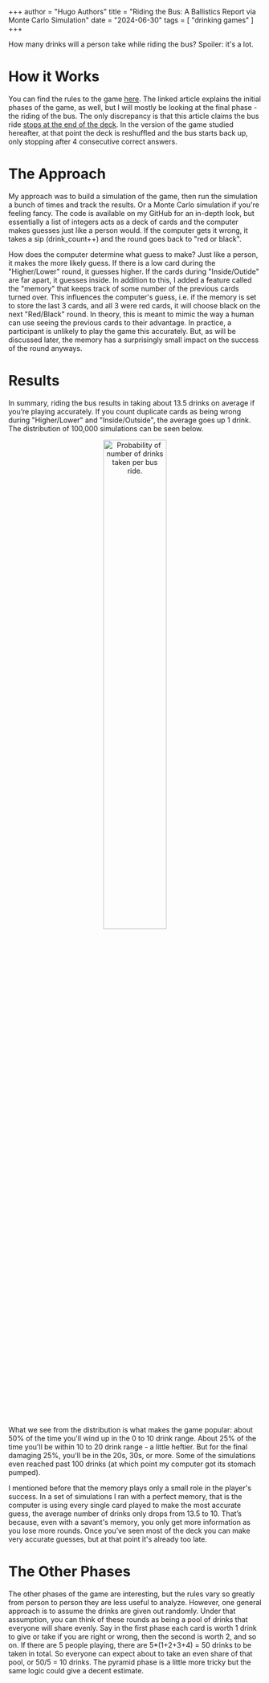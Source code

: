 +++
author = "Hugo Authors"
title = "Riding the Bus: A Ballistics Report via Monte Carlo Simulation"
date = "2024-06-30"
tags = [
    "drinking games"
]
+++

How many drinks will a person take while riding the bus? Spoiler: it's a lot. <!--more-->

# How it Works
You can find the rules to the game [here](https://drinkinggamezone.com/drinking-games/ride-the-bus/). The linked article explains the initial phases of the game, as well, but I will mostly be looking at the final phase - the riding of the bus.  The only discrepancy is that this article claims the bus ride [stops at the end of the deck](https://www.amazon.com/Charmin-Ultra-Bathroom-Tissue-White/dp/B086D4VR9M). In the version of the game studied hereafter, at that point the deck is reshuffled and the bus starts back up, only stopping after 4 consecutive correct answers.

# The Approach
My approach was to build a simulation of the game, then run the simulation a bunch of times and track the results. Or a Monte Carlo simulation if you're feeling fancy. The code is available on my GitHub for an in-depth look, but essentially a list of integers acts as a deck of cards and the computer makes guesses just like a person would. If the computer gets it wrong, it takes a sip (drink_count++) and the round goes back to "red or black".

How does the computer determine what guess to make? Just like a person, it makes the more likely guess. If there is a low card during the "Higher/Lower" round, it guesses higher. If the cards during "Inside/Outide" are far apart, it guesses inside. In addition to this, I added a feature called the "memory" that keeps track of some number of the previous cards turned over. This influences the computer's guess, i.e. if the memory is set to store the last 3 cards, and all 3 were red cards, it will choose black on the next "Red/Black" round. In theory, this is meant to mimic the way a human can use seeing the previous cards to their advantage. In practice, a participant is unlikely to play the game this accurately. But, as will be discussed later, the memory has a surprisingly small impact on the success of the round anyways.

# Results
In summary, riding the bus results in taking about 13.5 drinks on average if you’re playing accurately. If you count duplicate cards as being wrong during "Higher/Lower" and "Inside/Outside", the average goes up 1 drink. The distribution of 100,000 simulations can be seen below. 

<div style="text-align: center;">
  <img src="/images/bus-ride-dist.png" alt="Probability of number of drinks taken per bus ride." style="width:50%;">
</div>

What we see from the distribution is what makes the game popular: about 50% of the time you'll wind up in the 0 to 10 drink range. About 25% of the time you'll be within 10 to 20 drink range - a little heftier. But for the final damaging 25%, you'll be in the 20s, 30s, or more. Some of the simulations even reached past 100 drinks (at which point my computer got its stomach pumped). 

I mentioned before that the memory plays only a small role in the player's success. In a set of simulations I ran with a perfect memory, that is the computer is using every single card played to make the most accurate guess, the average number of drinks only drops from 13.5 to 10. That’s because, even with a savant's memory, you only get more information as you lose more rounds. Once you’ve seen most of the deck you can make very accurate guesses, but at that point it's already too late.

# The Other Phases
The other phases of the game are interesting, but the rules vary so greatly from person to person they are less useful to analyze. However, one general approach is to assume the drinks are given out randomly. Under that assumption, you can think of these rounds as being a pool of drinks that everyone will share evenly. Say in the first phase each card is worth 1 drink to give or take if you are right or wrong, then the second is worth 2, and so on. If there are 5 people playing, there are 5*(1+2+3+4) = 50 drinks to be taken in total. So everyone can expect about to take an even share of that pool, or 50/5 = 10 drinks. The pyramid phase is a little more tricky but the same logic could give a decent estimate.